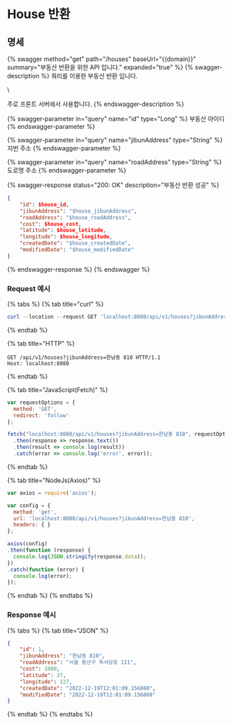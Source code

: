 # House 반환

## 명세

{% swagger method="get" path="/houses" baseUrl="{{domain}}" summary="부동산 반환을 위한 API 입니다." expanded="true" %}
{% swagger-description %}
쿼리를 이용한 부동산 반환 입니다.

\


주로 프론트 서버에서 사용합니다.
{% endswagger-description %}

{% swagger-parameter in="query" name="id" type="Long" %}
부동산 아이디
{% endswagger-parameter %}

{% swagger-parameter in="query" name="jibunAddress" type="String" %}
지번 주소
{% endswagger-parameter %}

{% swagger-parameter in="query" name="roadAddress" type="String" %}
도로명 주소
{% endswagger-parameter %}

{% swagger-response status="200: OK" description="부동산 반환 성공" %}
```json
{
    "id": $house_id,
    "jibunAddress": "$house_jibunAddress",
    "roadAddress": "$house_roadAddress",
    "cost": $house_cost,
    "latitude": $house_latitude,
    "longitude": $house_longitude,
    "createdDate": "$house_createdDate",
    "modifiedDate": "$house_modifiedDate"
}
```
{% endswagger-response %}
{% endswagger %}

### Request 예시

{% tabs %}
{% tab title="curl" %}
```powershell
curl --location --request GET 'localhost:8080/api/v1/houses?jibunAddress=한남동 810'
```
{% endtab %}

{% tab title="HTTP" %}
```
GET /api/v1/houses?jibunAddress=한남동 810 HTTP/1.1
Host: localhost:8080
```
{% endtab %}

{% tab title="JavaScript(Fetch)" %}
```javascript
var requestOptions = {
  method: 'GET',
  redirect: 'follow'
};

fetch("localhost:8080/api/v1/houses?jibunAddress=한남동 810", requestOptions)
  .then(response => response.text())
  .then(result => console.log(result))
  .catch(error => console.log('error', error));
```
{% endtab %}

{% tab title="NodeJs(Axios)" %}
```javascript
var axios = require('axios');

var config = {
  method: 'get',
  url: 'localhost:8080/api/v1/houses?jibunAddress=한남동 810',
  headers: { }
};

axios(config)
.then(function (response) {
  console.log(JSON.stringify(response.data));
})
.catch(function (error) {
  console.log(error);
});
```
{% endtab %}
{% endtabs %}

### Response 예시

{% tabs %}
{% tab title="JSON" %}
```json
{
    "id": 1,
    "jibunAddress": "한남동 810",
    "roadAddress": "서울 용산구 독서당로 111",
    "cost": 1000,
    "latitude": 37,
    "longitude": 127,
    "createdDate": "2022-12-19T12:01:09.156860",
    "modifiedDate": "2022-12-19T12:01:09.156860"
}
```
{% endtab %}
{% endtabs %}
